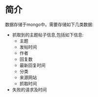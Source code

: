 # 简介

数据存储于mongo中。需要存储如下几类数据:

- 抓取到的主题帖子信息,包括如下信息:
  - 主题
  - 发帖时间
  - 作者
  - 回复数
  - 最新回复时间
  - 分类
  - 来源网站
  - 抓取时间
- 失败的请求及时间


